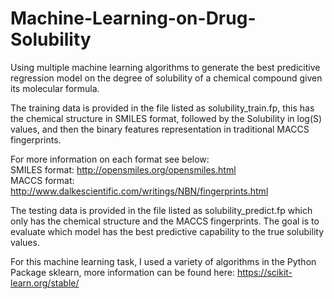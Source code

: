 # Machine-Learning-on-Drug-Solubility
Using multiple machine learning algorithms to generate the best predicitive regression model on the degree of solubility of a chemical compound given its molecular formula. 

The training data is provided in the file listed as solubility_train.fp, this has the chemical structure in SMILES format, followed by the Solubility in log(S) values, and then the binary features representation in traditional MACCS fingerprints.

For more information on each format see below: <br/>
SMILES format: http://opensmiles.org/opensmiles.html <br/>
MACCS format: http://www.dalkescientific.com/writings/NBN/fingerprints.html

The testing data is provided in the file listed as solubility_predict.fp which only has the chemical structure and the MACCS fingerprints. The goal is to evaluate which model has the best predictive capability to the true solubility values.

For this machine learning task, I used a variety of algorithms in the Python Package sklearn, more information can be found here: https://scikit-learn.org/stable/
